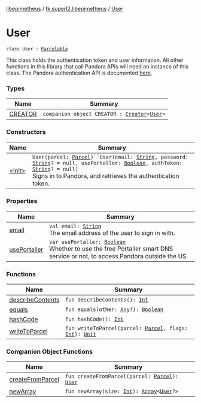 [libepimetheus](../../index.md) / [tk.superl2.libepimetheus](../index.md) / [User](./index.md)

# User

`class User : `[`Parcelable`](https://developer.android.com/reference/android/os/Parcelable.html)

This class holds the authentication token and user information.
All other functions in this library that call Pandora APIs will need an instance of this class.
The Pandora authentication API is documented [here](https://6xq.net/pandora-apidoc/rest/authentication/).

### Types

| Name | Summary |
|---|---|
| [CREATOR](-c-r-e-a-t-o-r/index.md) | `companion object CREATOR : `[`Creator`](https://developer.android.com/reference/android/os/Parcelable/Creator.html)`<`[`User`](./index.md)`>` |

### Constructors

| Name | Summary |
|---|---|
| [&lt;init&gt;](-init-.md) | `User(parcel: `[`Parcel`](https://developer.android.com/reference/android/os/Parcel.html)`)``User(email: `[`String`](https://kotlinlang.org/api/latest/jvm/stdlib/kotlin/-string/index.html)`, password: `[`String`](https://kotlinlang.org/api/latest/jvm/stdlib/kotlin/-string/index.html)`? = null, usePortaller: `[`Boolean`](https://kotlinlang.org/api/latest/jvm/stdlib/kotlin/-boolean/index.html)`, authToken: `[`String`](https://kotlinlang.org/api/latest/jvm/stdlib/kotlin/-string/index.html)`? = null)`<br>Signs in to Pandora, and retrieves the authentication token. |

### Properties

| Name | Summary |
|---|---|
| [email](email.md) | `val email: `[`String`](https://kotlinlang.org/api/latest/jvm/stdlib/kotlin/-string/index.html)<br>The email address of the user to sign in with. |
| [usePortaller](use-portaller.md) | `var usePortaller: `[`Boolean`](https://kotlinlang.org/api/latest/jvm/stdlib/kotlin/-boolean/index.html)<br>Whether to use the free Portaller smart DNS service or not, to access     Pandora outside the US. |

### Functions

| Name | Summary |
|---|---|
| [describeContents](describe-contents.md) | `fun describeContents(): `[`Int`](https://kotlinlang.org/api/latest/jvm/stdlib/kotlin/-int/index.html) |
| [equals](equals.md) | `fun equals(other: `[`Any`](https://kotlinlang.org/api/latest/jvm/stdlib/kotlin/-any/index.html)`?): `[`Boolean`](https://kotlinlang.org/api/latest/jvm/stdlib/kotlin/-boolean/index.html) |
| [hashCode](hash-code.md) | `fun hashCode(): `[`Int`](https://kotlinlang.org/api/latest/jvm/stdlib/kotlin/-int/index.html) |
| [writeToParcel](write-to-parcel.md) | `fun writeToParcel(parcel: `[`Parcel`](https://developer.android.com/reference/android/os/Parcel.html)`, flags: `[`Int`](https://kotlinlang.org/api/latest/jvm/stdlib/kotlin/-int/index.html)`): `[`Unit`](https://kotlinlang.org/api/latest/jvm/stdlib/kotlin/-unit/index.html) |

### Companion Object Functions

| Name | Summary |
|---|---|
| [createFromParcel](create-from-parcel.md) | `fun createFromParcel(parcel: `[`Parcel`](https://developer.android.com/reference/android/os/Parcel.html)`): `[`User`](./index.md) |
| [newArray](new-array.md) | `fun newArray(size: `[`Int`](https://kotlinlang.org/api/latest/jvm/stdlib/kotlin/-int/index.html)`): `[`Array`](https://kotlinlang.org/api/latest/jvm/stdlib/kotlin/-array/index.html)`<`[`User`](./index.md)`?>` |
